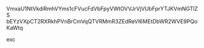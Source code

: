 VmxaU1NtVkdiRmhVYms1cFVucFdVbFpyVWtOVVJrVjVUbFprYTJKVmNGTlZS
bEYzVXpCT2RXRkhPVnBrCmVqQTVRMmR3ZEdReVl6MEtDbWR2WVE9PQoKaWtq

exc